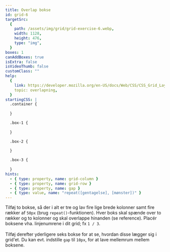 ```yaml
---
title: Overlap bokse
id: grid-6
targetSrc:
  {
    path: /assets/img/grid/grid-exercise-6.webp,
    width: 1128,
    height: 476,
    type: "img",
  }
boxes: 1
canAddBoxes: true
isExtra: false
isVideoThumb: false
customClass: ""
help:
  {
    link: https://developer.mozilla.org/en-US/docs/Web/CSS/CSS_Grid_Layout/Basic_Concepts_of_Grid_Layout#overlapping_without_z-index,
    topic: overlapning,
  }
startingCSS: |
  .container {
    
  }

  .box-1 {
    
  }

  .box-2 {
    
  }

  .box-3 {
    
  }
hints:
  - { type: property, name: grid-column }
  - { type: property, name: grid-row }
  - { type: property, name: gap }
  - { type: value, name: "repeat([gentagelse], [mønster])" }
---
```


<span></span>

Tilføj to bokse, så der i alt er tre og lav fire lige brede kolonner samt fire rækker af <code data-type="value">50px</code> (brug <code data-type="value">repeat()</code>-funktionen). Hver boks skal spænde over to rækker og to kolonner og skal overlappe hinanden (se reference). Placér boksene vha. linjenumrene i dit grid; fx <code data-type="value">1 / 3</code>.
<br>
<br>
Tilføj derefter yderligere seks bokse for at se, hvordan disse lægger sig i grid'et. Du kan evt. indstille `gap` til <code data-type="value">10px</code>, for at lave mellemrum mellem boksene.

